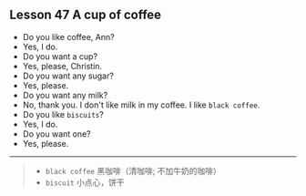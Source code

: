 ## Lesson 47 A cup of coffee

- Do you like coffee, Ann?
- Yes, I do.
- Do you want a cup?
- Yes, please, Christin.
- Do you want any sugar?
- Yes, please.
- Do you want any milk?
- No, thank you. I don't like milk in my coffee. I like `black coffee`.
- Do you like `biscuits`?
- Yes, I do.
- Do you want one?
- Yes, please.

---

> - `black coffee` 黑咖啡（清咖啡; 不加牛奶的咖啡）
> - `biscuit` 小点心，饼干
